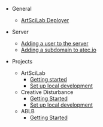 - General
  - [ArtSciLab Deployer](deployer.md)

- Server
  - [Adding a user to the server](/server/addUser.md)
  - [Adding a subdomain to atec.io](/server/addSubdomain.md)

- Projects
  - ArtSciLab
    - [Getting started](/projects/artscilab/)
    - [Set up local development](/projects/artscilab/localDevelopment.md)
  - Creative Disturbance
    - [Getting Started](/projects/cd/)
    - [Set up local development](/projects/cd/localDevelopment.md)
  - ABLB
    - [Getting Started](/projects/ablb/)

